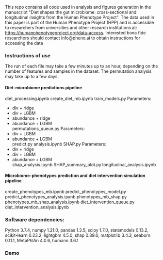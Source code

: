 This repo contains all code used in analysis and figures generation in the manuscript "Diet shapes the gut microbiome: cross-sectional and longitudinal insights from the Human Phenotype Project".
The data used in this paper is part of the Human Phenotype Project (HPP) and is accessible to researchers from universities and other research institutions at: https://humanphenotypeproject.org/data-access.
Interested bona fide researchers should contact info@pheno.ai to obtain instructions for accessing the data

### Instructions of use
The run of each file may take a few minutes up to an hour, depending on the number of features and samples in the dataset. The permutation analysis may take up to a few days.

#### Diet-microbiome predictions pipeline
diet_processing.ipynb
create_diet_mb.ipynb
train_models.py
  Parameters:
  - div + ridge  
  - div + LGBM  
  - abundance + ridge  
  - abundance + LGBM  
permutations_queue.py
  Parameters:
  - div + LGBM  
  - abundance + LGBM  
predict.py
analysis.ipynb
SHAP.py
  Parameters:
  - div + ridge  
  - div + LGBM  
  - abundance + LGBM  
shap_analysis.ipynb
SHAP_summary_plot.py
longitudinal_analysis.ipynb

#### Microbiome-phenotypes prediction and diet intervention simulation pipeline
create_phenotypes_mb.ipynb
predict_phenotypes_model.py
predict_phenotypes_analysis.ipynb
phenotypes_mb_shap.py
phenotypes_mb_shap_analysis.ipynb
diet_intervention_queue.py
diet_intervention_analysis.ipynb

### Software dependencies:
Python 3.7.4, numpy 1.21.0, pandas 1.3.5, scipy 1.7.0, statsmodels 0.13.2, scikit-learn 0.23.2, lightgbm 4.5.0, shap 0.39.0, matplotlib 3.4.3, seaborn 0.11.1, MetaPhlAn 4.0.6, humann 3.6.1

### Demo

